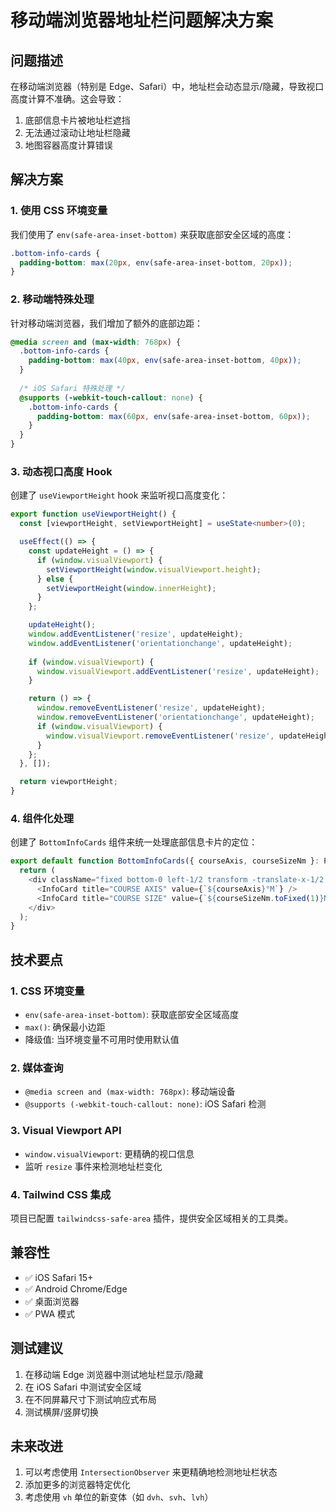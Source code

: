 # 移动端浏览器地址栏问题解决方案

## 问题描述

在移动端浏览器（特别是 Edge、Safari）中，地址栏会动态显示/隐藏，导致视口高度计算不准确。这会导致：

1. 底部信息卡片被地址栏遮挡
2. 无法通过滚动让地址栏隐藏
3. 地图容器高度计算错误

## 解决方案

### 1. 使用 CSS 环境变量

我们使用了 `env(safe-area-inset-bottom)` 来获取底部安全区域的高度：

```css
.bottom-info-cards {
  padding-bottom: max(20px, env(safe-area-inset-bottom, 20px));
}
```

### 2. 移动端特殊处理

针对移动端浏览器，我们增加了额外的底部边距：

```css
@media screen and (max-width: 768px) {
  .bottom-info-cards {
    padding-bottom: max(40px, env(safe-area-inset-bottom, 40px));
  }
  
  /* iOS Safari 特殊处理 */
  @supports (-webkit-touch-callout: none) {
    .bottom-info-cards {
      padding-bottom: max(60px, env(safe-area-inset-bottom, 60px));
    }
  }
}
```

### 3. 动态视口高度 Hook

创建了 `useViewportHeight` hook 来监听视口高度变化：

```typescript
export function useViewportHeight() {
  const [viewportHeight, setViewportHeight] = useState<number>(0);

  useEffect(() => {
    const updateHeight = () => {
      if (window.visualViewport) {
        setViewportHeight(window.visualViewport.height);
      } else {
        setViewportHeight(window.innerHeight);
      }
    };

    updateHeight();
    window.addEventListener('resize', updateHeight);
    window.addEventListener('orientationchange', updateHeight);
    
    if (window.visualViewport) {
      window.visualViewport.addEventListener('resize', updateHeight);
    }

    return () => {
      window.removeEventListener('resize', updateHeight);
      window.removeEventListener('orientationchange', updateHeight);
      if (window.visualViewport) {
        window.visualViewport.removeEventListener('resize', updateHeight);
      }
    };
  }, []);

  return viewportHeight;
}
```

### 4. 组件化处理

创建了 `BottomInfoCards` 组件来统一处理底部信息卡片的定位：

```typescript
export default function BottomInfoCards({ courseAxis, courseSizeNm }: Props) {
  return (
    <div className="fixed bottom-0 left-1/2 transform -translate-x-1/2 flex gap-3 z-[1000] bottom-info-cards">
      <InfoCard title="COURSE AXIS" value={`${courseAxis}°M`} />
      <InfoCard title="COURSE SIZE" value={`${courseSizeNm.toFixed(1)}NM`} />
    </div>
  );
}
```

## 技术要点

### 1. CSS 环境变量

- `env(safe-area-inset-bottom)`: 获取底部安全区域高度
- `max()`: 确保最小边距
- 降级值: 当环境变量不可用时使用默认值

### 2. 媒体查询

- `@media screen and (max-width: 768px)`: 移动端设备
- `@supports (-webkit-touch-callout: none)`: iOS Safari 检测

### 3. Visual Viewport API

- `window.visualViewport`: 更精确的视口信息
- 监听 `resize` 事件来检测地址栏变化

### 4. Tailwind CSS 集成

项目已配置 `tailwindcss-safe-area` 插件，提供安全区域相关的工具类。

## 兼容性

- ✅ iOS Safari 15+
- ✅ Android Chrome/Edge
- ✅ 桌面浏览器
- ✅ PWA 模式

## 测试建议

1. 在移动端 Edge 浏览器中测试地址栏显示/隐藏
2. 在 iOS Safari 中测试安全区域
3. 在不同屏幕尺寸下测试响应式布局
4. 测试横屏/竖屏切换

## 未来改进

1. 可以考虑使用 `IntersectionObserver` 来更精确地检测地址栏状态
2. 添加更多的浏览器特定优化
3. 考虑使用 `vh` 单位的新变体（如 `dvh`、`svh`、`lvh`） 